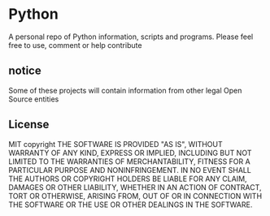 # Python
A personal repo of Python information, scripts and programs.
Please feel free to use, comment or help contribute

## notice
Some of these projects will contain information from other legal Open Source
entities

## License
MIT copyright
THE SOFTWARE IS PROVIDED "AS IS", WITHOUT WARRANTY OF ANY KIND, EXPRESS OR
IMPLIED, INCLUDING BUT NOT LIMITED TO THE WARRANTIES OF MERCHANTABILITY,
FITNESS FOR A PARTICULAR PURPOSE AND NONINFRINGEMENT. IN NO EVENT SHALL THE
AUTHORS OR COPYRIGHT HOLDERS BE LIABLE FOR ANY CLAIM, DAMAGES OR OTHER
LIABILITY, WHETHER IN AN ACTION OF CONTRACT, TORT OR OTHERWISE, ARISING FROM,
OUT OF OR IN CONNECTION WITH THE SOFTWARE OR THE USE OR OTHER DEALINGS IN THE
SOFTWARE.
